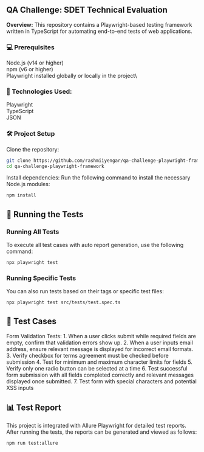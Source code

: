 ## QA Challenge: SDET Technical Evaluation

**Overview:**
This repository contains a Playwright-based testing framework written in TypeScript for automating end-to-end tests of web applications.

### 💻 Prerequisites
Node.js (v14 or higher)\
npm (v6 or higher)\
Playwright installed globally or locally in the project\

### 🚀 Technologies Used:
Playwright\
TypeScript\
JSON

### 🛠 Project Setup

Clone the repository:

```bash
git clone https://github.com/rashmiiyengar/qa-challenge-playwright-framework.git
cd qa-challenge-playwright-framework
```

Install dependencies: Run the following command to install the necessary Node.js modules:
```bash
npm install
```

## 🚀 Running the Tests

### Running All Tests
To execute all test cases with auto report generation, use the following command:

```bash
npx playwright test
```

### Running Specific Tests
You can also run tests based on their tags or specific test files:

```bash
npx playwright test src/tests/test.spec.ts
```

## 🧪 Test Cases

Form Validation Tests:
	1. When a user clicks submit while required fields are empty, confirm that validation errors show up.
	2. When a user inputs email address, ensure relevant message is displayed for incorrect email formats.
	3. Verify checkbox for terms agreement must be checked before submission
	4. Test for minimum and maximum character limits for fields
	5. Verify only one radio button can be selected at a time
	6. Test successful form submission with all fields completed correctly and relevant messages displayed once submitted.
	7. Test form with special characters and potential XSS inputs


## 📊 Test Report
This project is integrated with Allure Playwright for detailed test reports. After running the tests, the reports can be generated and viewed as follows:

```bash
npm run test:allure
```


